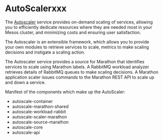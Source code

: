 # AutoScalerxxx

The [Autoscaler](https://github.com/Autoscaler/autoscaler) service provides on-demand scaling of services, allowing you to efficiently dedicate resources where they are needed most in your Mesos cluster, and minimizing costs and ensuring user satisfaction. 

The Autoscaler is an extensible framework, which allows you to provide your own modules to retrieve services to scale, metrics to make scaling decisions and instigate a scaling action. 

The Autoscaler service provides a source for Marathon that identifies services to scale using Marathon labels. A RabbitMQ workload analyzer retrieves details of RabbitMQ queues to make scaling decisions. A Marathon application scaler issues commands to the Marathon REST API to scale up and down a service.

Manifest of the components which make up the AutoScaler:

* autoscale-container
* autoscale-marathon-shared
* autoscale-workload-rabbit
* autoscale-scaler-marathon
* autoscale-source-marathon
* autoscale-core
* autoscale-api
